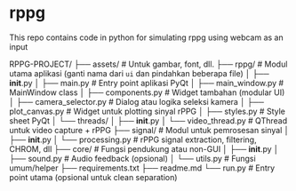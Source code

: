 # rppg
This repo contains code in python for simulating rppg using webcam as an input

RPPG-PROJECT/
├── assets/                     # Untuk gambar, font, dll.
├── rppg/                      # Modul utama aplikasi (ganti nama dari `ui` dan pindahkan beberapa file)
│   ├── __init__.py
│   ├── main.py                # Entry point aplikasi PyQt
│   ├── main_window.py         # MainWindow class
│   ├── components.py          # Widget tambahan (modular UI)
│   ├── camera_selector.py     # Dialog atau logika seleksi kamera
│   ├── plot_canvas.py         # Widget untuk plotting sinyal rPPG
│   ├── styles.py              # Style sheet PyQt
│   └── threads/
│       ├── __init__.py
│       └── video_thread.py    # QThread untuk video capture + rPPG
├── signal/                    # Modul untuk pemrosesan sinyal
│   ├── __init__.py
│   └── processing.py          # rPPG signal extraction, filtering, CHROM, dll
├── core/                      # Fungsi pendukung atau non-GUI
│   ├── __init__.py
│   ├── sound.py               # Audio feedback (opsional)
│   └── utils.py               # Fungsi umum/helper
├── requirements.txt
├── readme.md
└── run.py                     # Entry point utama (opsional untuk clean separation)
